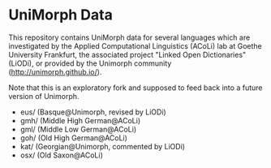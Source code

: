 UniMorph Data
=============

This repository contains UniMorph data for several languages which are investigated by the Applied Computational Linguistics (ACoLi) lab at Goethe University Frankfurt,  the associated project "Linked Open Dictionaries" (LiODi), or provided by the Unimorph community (http://unimorph.github.io/).

Note that this is an exploratory fork and supposed to feed back into a future version of Unimorph.

 - eus/ (Basque@Unimorph, revised by LiODi)
 - gmh/ (Middle High German@ACoLi)
 - gml/ (Middle Low German@ACoLi)
 - goh/ (Old High German@ACoLi)
 - kat/ (Georgian@Unimorph, commented by LiODi)
 - osx/ (Old Saxon@ACoLi)
